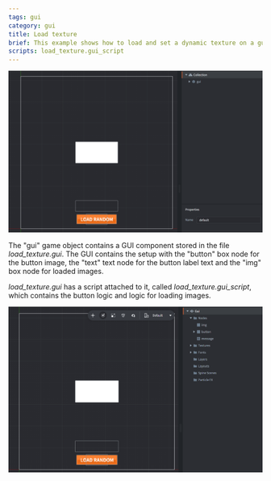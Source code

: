 ```yaml
---
tags: gui
category: gui
title: Load texture
brief: This example shows how to load and set a dynamic texture on a gui box node.
scripts: load_texture.gui_script
---
```


![button](load_texture.png)

The "gui" game object contains a GUI component stored in the file *load_texture.gui*. The GUI contains
the setup with the "button" box node for the button image, the "text" text node for the button label text and the "img" box node for loaded images.

*load_texture.gui* has a script attached to it, called *load_texture.gui_script*, which contains the button logic and logic for loading images.

![button gui](load_texture_gui.png)
